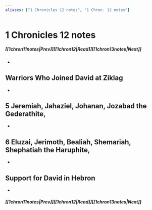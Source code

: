 ```yaml
---
aliases: ["1 Chronicles 12 notes", "1 Chron. 12 notes"]
---
```

# 1 Chronicles 12 notes
##### <span class=arrow-left></span>[[1chron11notes|Prev]]<span class=navigation-separator></span>[[1chron12|Read]]<span class=navigation-separator></span>[[1chron13notes|Next]]<span class=arrow-right></span>
- 
## Warriors Who Joined David at Ziklag
- 
## 5 Jeremiah, Jahaziel, Johanan, Jozabad the Gederathite,
- 
## 6 Eluzai, Jerimoth, Bealiah, Shemariah, Shephatiah the Haruphite,
- 
## Support for David in Hebron
- 
##### <span class=arrow-left></span>[[1chron11notes|Prev]]<span class=navigation-separator></span>[[1chron12|Read]]<span class=navigation-separator></span>[[1chron13notes|Next]]<span class=arrow-right></span>